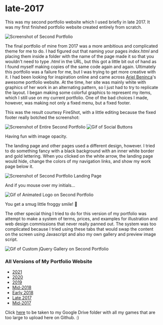 # late-2017
This was my second portfolio website which I used briefly in late 2017. It was my first finished portfolio website created entirely from scratch.

<img src="https://lizberberena.com/img/secondportfolio.png" alt="Screenshot of Second Portfolio" class="img-fluid"/>

<p>The final portfolio of mine from 2017 was a more ambitious and complicated theme for me to do. I had figured out that naming your pages <em>index.html </em>and placing them inside a folder with the name of the page made it so that you wouldn't need to type <em>.html </em>in the URL, but this got a little bit out of hand as I found myself making copies of the same code again and again. Ultimately this portfolio was a failure for me, but I was trying to get more creative with it. I had been looking for inspiration online and came across <a href="http://arielbeninca.com" target="_blank" rel="nofollow">Ariel Beninca</a>'s awesome portfolio website. At the time, her site was mainly white with graphics of her work in an alternating pattern, so I just had to try to replicate the layout. I began making some colorful graphics to represent my items, which I still use on my current portfolio. One of the bad choices I made, however, was making not only a fixed menu, but a fixed footer.</p>

<p>This was the result courtesy FireShot, with a little editing because the fixed footer really botched the screenshot:</p>

<img src="https://lizberberena.com/img/portfoliolate20172.png" alt="Screenshot of Entire Second Portfolio" class="img-fluid"/>

<img src="https://lizberberena.com/img/smoooooth.gif" alt="Gif of Social Buttons" class="img-fluid"/>

<p class="caption">Having fun with image opacity.</p>

<p>The landing page and other pages used a different design, however. I tried to do something fancy with a black background with an inner white border and gold lettering. When you clicked on the white arrow, the landing page would hide, change the colors of my navigation links, and show my work page below it. </p>

<img src="https://lizberberena.com/img/portfoliolate2017.png" alt="Screenshot of Second Portfolio Landing Page" class="img-fluid"/>

<p>And if you mouse over my initials...</p>

<img src="https://lizberberena.com/img/LB.gif" alt="Gif of Animated Logo on Second Portfolio" class="img-fluid"/>

<p>You get a smug little froggy smile! 🐸 </p>

<p>The other special thing I tried to do for this version of my portfolio was attempt to make a system of terms, prices, and examples for illustration and web design commissions that never really panned out. The system was too complicated because I tried using these tabs that would swap the content on the screen using Javascript and also my own gallery and preview image script.</p>

<img src="https://lizberberena.com/img/newgallery.gif" alt="Gif of Custom jQuery Gallery on Second Portfolio" class="img-fluid"/>

### All Versions of My Portfolio Website

- [2021](https://github.com/lizberberena/lizberberena.github.io)
- [2020](https://github.com/lizberberena/2020)
- [2019](https://github.com/lizberberena/2019)
- [Mid-2018](https://github.com/lizberberena/mid-2018)
- [Early 2018](https://github.com/lizberberena/early-2018)
- [Late 2017](https://github.com/lizberberena/late-2017)
- [Mid-2017](https://github.com/lizberberena/mid-2017)

Click <a href="https://drive.google.com/drive/folders/1qI0wfO3N7_VMUbWJEn4bfNL5P04Ix1PS?usp=sharing" target="_blank">here</a> to be taken to my Google Drive folder with all my games that are too large to upload here on Github. :)


